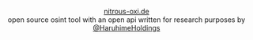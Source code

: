 <p align="center">
    <a href="https://nitrous-oxi.de">nitrous-oxi.de</a><br>
    open source osint tool with an open api written for research purposes by <a href="https://github.com/HaruhimeHoldings">@HaruhimeHoldings</a>
</p>
